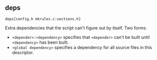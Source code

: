 ## deps

    deps[config.h mkrules.c:sections.h]

Extra dependencies that the script can't figure out by itself. Two forms:

* `<depender>:<dependency>`
  specifies that `<depender>` can't be built until `<dependency>`
  has been built.
* `<global dependency>`
  specifies a dependency for all source files in this descriptor.
